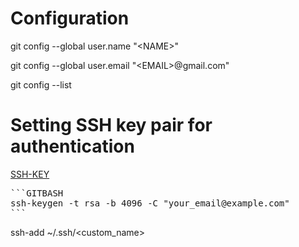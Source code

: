 # Configuration

git config --global user.name "\<NAME\>"

git config --global user.email "\<EMAIL\>@gmail.com"

git config --list

# Setting SSH key pair for authentication

[SSH-KEY](https://docs.github.com/en/authentication/connecting-to-github-with-ssh/generating-a-new-ssh-key-and-adding-it-to-the-ssh-agent)

<pre>
```GITBASH
ssh-keygen -t rsa -b 4096 -C "your_email@example.com"
```
</pre>

ssh-add ~/.ssh/<custom_name>
